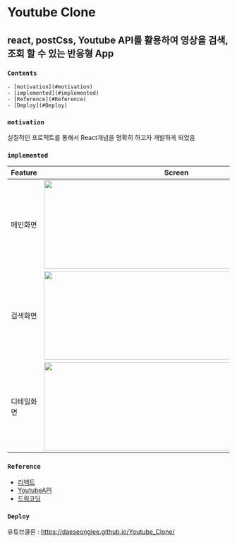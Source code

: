 # Youtube Clone
## react, postCss, Youtube API를 활용하여 영상을 검색, 조회 할 수 있는 반응형 App

### `Contents`

    - [motivation](#motivation)
    - [implemented](#implemented)
    - [Reference](#Reference)
    - [Deploy](#Deploy)

### `motivation`

 실질적인 프로젝트를 통해서 React개념을 명확히 하고자 개발하게 되었음

### `implemented`
Feature | Screen
------------ | -------------
메인화면 | <img width="600" height="200" src="https://user-images.githubusercontent.com/47413926/106908991-2b307d80-6743-11eb-80e5-6698d4c952ae.png">
검색화면 | <img width="600" height="200" src="https://user-images.githubusercontent.com/47413926/106909040-371c3f80-6743-11eb-9df9-02063710f946.png">
디테일화면 | <img width="600" height="200" src="https://user-images.githubusercontent.com/47413926/106909078-43a09800-6743-11eb-9369-016a4b0c1df8.png">

### `Reference`

 + [리액트](https://reactjs.org/)
 + [YoutubeAPI](https://developers.google.com/youtube/v3)
 + [드림코딩](https://academy.dream-coding.com/) 

### `Deploy`
   유튜브클론 : <https://daeseonglee.github.io/Youtube_Clone/>




